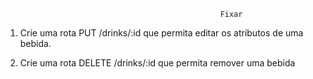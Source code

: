                                                     Fixar

1. Crie uma rota PUT /drinks/:id que permita editar os atributos de uma bebida.

2. Crie uma rota DELETE /drinks/:id que permita remover uma bebida